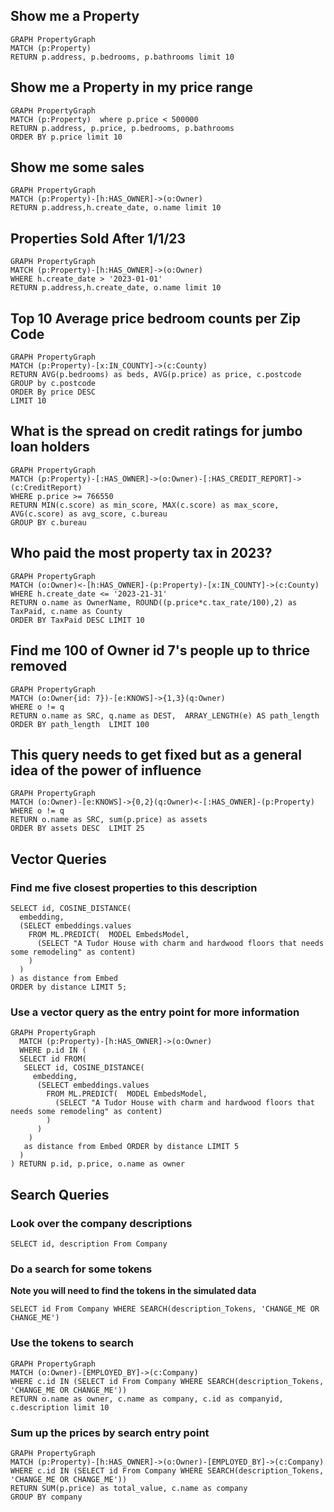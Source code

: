 ## Show me a Property
 
```
GRAPH PropertyGraph
MATCH (p:Property) 
RETURN p.address, p.bedrooms, p.bathrooms limit 10
```


## Show me a Property in my price range
 
```
GRAPH PropertyGraph
MATCH (p:Property)  where p.price < 500000
RETURN p.address, p.price, p.bedrooms, p.bathrooms 
ORDER BY p.price limit 10
```

## Show me some sales

```
GRAPH PropertyGraph
MATCH (p:Property)-[h:HAS_OWNER]->(o:Owner)
RETURN p.address,h.create_date, o.name limit 10
```

## Properties Sold After 1/1/23


```
GRAPH PropertyGraph
MATCH (p:Property)-[h:HAS_OWNER]->(o:Owner)
WHERE h.create_date > '2023-01-01'
RETURN p.address,h.create_date, o.name limit 10
```

## Top 10 Average price bedroom counts per Zip Code


```
GRAPH PropertyGraph
MATCH (p:Property)-[x:IN_COUNTY]->(c:County)
RETURN AVG(p.bedrooms) as beds, AVG(p.price) as price, c.postcode
GROUP by c.postcode
ORDER By price DESC
LIMIT 10
```

## What is the spread on credit ratings for jumbo loan holders

```
GRAPH PropertyGraph
MATCH (p:Property)-[:HAS_OWNER]->(o:Owner)-[:HAS_CREDIT_REPORT]->(c:CreditReport)
WHERE p.price >= 766550
RETURN MIN(c.score) as min_score, MAX(c.score) as max_score, AVG(c.score) as avg_score, c.bureau
GROUP BY c.bureau
```

## Who paid the most property tax in 2023?

```
GRAPH PropertyGraph
MATCH (o:Owner)<-[h:HAS_OWNER]-(p:Property)-[x:IN_COUNTY]->(c:County)
WHERE h.create_date <= '2023-21-31'
RETURN o.name as OwnerName, ROUND((p.price*c.tax_rate/100),2) as TaxPaid, c.name as County 
ORDER BY TaxPaid DESC LIMIT 10
```

## Find me 100 of Owner id 7's people up to thrice removed

```
GRAPH PropertyGraph
MATCH (o:Owner{id: 7})-[e:KNOWS]->{1,3}(q:Owner)
WHERE o != q
RETURN o.name as SRC, q.name as DEST,  ARRAY_LENGTH(e) AS path_length
ORDER BY path_length  LIMIT 100
```

## This query needs to get fixed but as a general idea of the power of influence

```
GRAPH PropertyGraph
MATCH (o:Owner)-[e:KNOWS]->{0,2}(q:Owner)<-[:HAS_OWNER]-(p:Property)
WHERE o != q
RETURN o.name as SRC, sum(p.price) as assets
ORDER BY assets DESC  LIMIT 25
```

## Vector Queries
### Find me five closest properties to this description


```
SELECT id, COSINE_DISTANCE(
  embedding, 
  (SELECT embeddings.values
    FROM ML.PREDICT(  MODEL EmbedsModel,
      (SELECT "A Tudor House with charm and hardwood floors that needs some remodeling" as content)
    )
  )
) as distance from Embed
ORDER by distance LIMIT 5;
```

### Use a vector query as the entry point for more information

```
GRAPH PropertyGraph
  MATCH (p:Property)-[h:HAS_OWNER]->(o:Owner)
  WHERE p.id IN (
  SELECT id FROM(
   SELECT id, COSINE_DISTANCE(
     embedding,
      (SELECT embeddings.values
        FROM ML.PREDICT(  MODEL EmbedsModel,
          (SELECT "A Tudor House with charm and hardwood floors that needs some remodeling" as content)
        )
      )
    )
   as distance from Embed ORDER by distance LIMIT 5
  )
) RETURN p.id, p.price, o.name as owner
```

## Search Queries

### Look over the company descriptions

```
SELECT id, description From Company
```

### Do a search for some tokens

**Note you will need to find the tokens in the simulated data**

```
SELECT id From Company WHERE SEARCH(description_Tokens, 'CHANGE_ME OR CHANGE_ME')
```

### Use the tokens to search

```
GRAPH PropertyGraph
MATCH (o:Owner)-[EMPLOYED_BY]->(c:Company)
WHERE c.id IN (SELECT id From Company WHERE SEARCH(description_Tokens, 'CHANGE_ME OR CHANGE_ME'))
RETURN o.name as owner, c.name as company, c.id as companyid, c.description limit 10
```

### Sum up the prices by search entry point

```
GRAPH PropertyGraph
MATCH (p:Property)-[h:HAS_OWNER]->(o:Owner)-[EMPLOYED_BY]->(c:Company)
WHERE c.id IN (SELECT id From Company WHERE SEARCH(description_Tokens, 'CHANGE_ME OR CHANGE_ME'))
RETURN SUM(p.price) as total_value, c.name as company 
GROUP BY company
```
